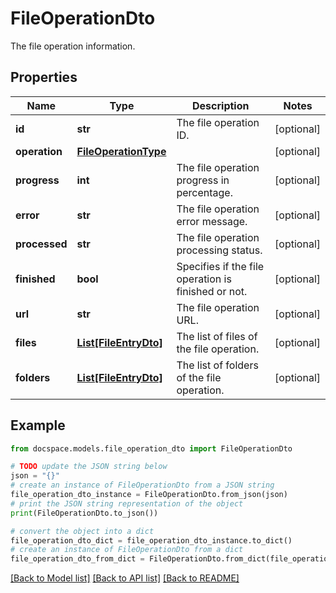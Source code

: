 # FileOperationDto

The file operation information.

## Properties

Name | Type | Description | Notes
------------ | ------------- | ------------- | -------------
**id** | **str** | The file operation ID. | [optional] 
**operation** | [**FileOperationType**](FileOperationType.md) |  | [optional] 
**progress** | **int** | The file operation progress in percentage. | [optional] 
**error** | **str** | The file operation error message. | [optional] 
**processed** | **str** | The file operation processing status. | [optional] 
**finished** | **bool** | Specifies if the file operation is finished or not. | [optional] 
**url** | **str** | The file operation URL. | [optional] 
**files** | [**List[FileEntryDto]**](FileEntryDto.md) | The list of files of the file operation. | [optional] 
**folders** | [**List[FileEntryDto]**](FileEntryDto.md) | The list of folders of the file operation. | [optional] 

## Example

```python
from docspace.models.file_operation_dto import FileOperationDto

# TODO update the JSON string below
json = "{}"
# create an instance of FileOperationDto from a JSON string
file_operation_dto_instance = FileOperationDto.from_json(json)
# print the JSON string representation of the object
print(FileOperationDto.to_json())

# convert the object into a dict
file_operation_dto_dict = file_operation_dto_instance.to_dict()
# create an instance of FileOperationDto from a dict
file_operation_dto_from_dict = FileOperationDto.from_dict(file_operation_dto_dict)
```
[[Back to Model list]](../README.md#documentation-for-models) [[Back to API list]](../README.md#documentation-for-api-endpoints) [[Back to README]](../README.md)


